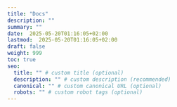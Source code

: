 ```yaml
---
title: "Docs"
description: ""
summary: ""
date:  2025-05-20T01:16:05+02:00
lastmod:  2025-05-20T01:16:05+02:00
draft: false
weight: 999
toc: true
seo:
  title: "" # custom title (optional)
  description: "" # custom description (recommended)
  canonical: "" # custom canonical URL (optional)
  robots: "" # custom robot tags (optional)
---
```

